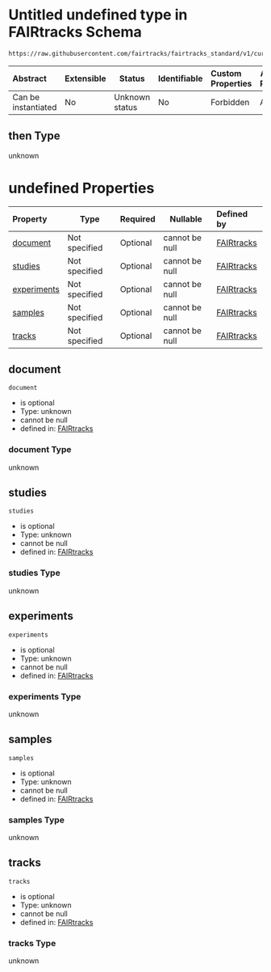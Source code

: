 # Untitled undefined type in FAIRtracks Schema

```txt
https://raw.githubusercontent.com/fairtracks/fairtracks_standard/v1/current/json/schema/fairtracks.schema.json#/allOf/0/then
```




| Abstract            | Extensible | Status         | Identifiable | Custom Properties | Additional Properties | Access Restrictions | Defined In                                                                               |
| :------------------ | ---------- | -------------- | ------------ | :---------------- | --------------------- | ------------------- | ---------------------------------------------------------------------------------------- |
| Can be instantiated | No         | Unknown status | No           | Forbidden         | Allowed               | none                | [fairtracks.schema.json\*](../json/schema/fairtracks.schema.json "open original schema") |

## then Type

unknown

# undefined Properties

| Property                    | Type          | Required | Nullable       | Defined by                                                                                                                                                                                                                 |
| :-------------------------- | ------------- | -------- | -------------- | :------------------------------------------------------------------------------------------------------------------------------------------------------------------------------------------------------------------------- |
| [document](#document)       | Not specified | Optional | cannot be null | [FAIRtracks](fairtracks-allof-0-then-properties-document.md "https://raw.githubusercontent.com/fairtracks/fairtracks_standard/v1/current/json/schema/fairtracks.schema.json#/allOf/0/then/properties/document")       |
| [studies](#studies)         | Not specified | Optional | cannot be null | [FAIRtracks](fairtracks-allof-0-then-properties-studies.md "https://raw.githubusercontent.com/fairtracks/fairtracks_standard/v1/current/json/schema/fairtracks.schema.json#/allOf/0/then/properties/studies")         |
| [experiments](#experiments) | Not specified | Optional | cannot be null | [FAIRtracks](fairtracks-allof-0-then-properties-experiments.md "https://raw.githubusercontent.com/fairtracks/fairtracks_standard/v1/current/json/schema/fairtracks.schema.json#/allOf/0/then/properties/experiments") |
| [samples](#samples)         | Not specified | Optional | cannot be null | [FAIRtracks](fairtracks-allof-0-then-properties-samples.md "https://raw.githubusercontent.com/fairtracks/fairtracks_standard/v1/current/json/schema/fairtracks.schema.json#/allOf/0/then/properties/samples")         |
| [tracks](#tracks)           | Not specified | Optional | cannot be null | [FAIRtracks](fairtracks-allof-0-then-properties-tracks.md "https://raw.githubusercontent.com/fairtracks/fairtracks_standard/v1/current/json/schema/fairtracks.schema.json#/allOf/0/then/properties/tracks")           |

## document




`document`

-   is optional
-   Type: unknown
-   cannot be null
-   defined in: [FAIRtracks](fairtracks-allof-0-then-properties-document.md "https://raw.githubusercontent.com/fairtracks/fairtracks_standard/v1/current/json/schema/fairtracks.schema.json#/allOf/0/then/properties/document")

### document Type

unknown

## studies




`studies`

-   is optional
-   Type: unknown
-   cannot be null
-   defined in: [FAIRtracks](fairtracks-allof-0-then-properties-studies.md "https://raw.githubusercontent.com/fairtracks/fairtracks_standard/v1/current/json/schema/fairtracks.schema.json#/allOf/0/then/properties/studies")

### studies Type

unknown

## experiments




`experiments`

-   is optional
-   Type: unknown
-   cannot be null
-   defined in: [FAIRtracks](fairtracks-allof-0-then-properties-experiments.md "https://raw.githubusercontent.com/fairtracks/fairtracks_standard/v1/current/json/schema/fairtracks.schema.json#/allOf/0/then/properties/experiments")

### experiments Type

unknown

## samples




`samples`

-   is optional
-   Type: unknown
-   cannot be null
-   defined in: [FAIRtracks](fairtracks-allof-0-then-properties-samples.md "https://raw.githubusercontent.com/fairtracks/fairtracks_standard/v1/current/json/schema/fairtracks.schema.json#/allOf/0/then/properties/samples")

### samples Type

unknown

## tracks




`tracks`

-   is optional
-   Type: unknown
-   cannot be null
-   defined in: [FAIRtracks](fairtracks-allof-0-then-properties-tracks.md "https://raw.githubusercontent.com/fairtracks/fairtracks_standard/v1/current/json/schema/fairtracks.schema.json#/allOf/0/then/properties/tracks")

### tracks Type

unknown
